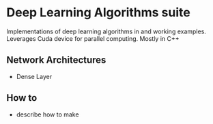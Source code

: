 # Deep Learning Algorithms suite

Implementations of deep learning algorithms in and working examples. Leverages Cuda device for parallel computing.
Mostly in C++

## Network Architectures

- Dense Layer

## How to

- describe how to make
